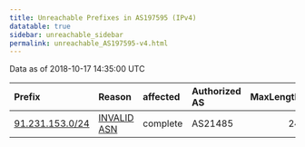 ```yaml
---
title: Unreachable Prefixes in AS197595 (IPv4)
datatable: true
sidebar: unreachable_sidebar
permalink: unreachable_AS197595-v4.html
---
```


Data as of 2018-10-17 14:35:00 UTC


<div class="datatable-begin"></div>

| Prefix                                                   | Reason                                                                                                  | affected   | Authorized AS   |   MaxLength | Anchor                                         |   unreachable /24s |
|:---------------------------------------------------------|:--------------------------------------------------------------------------------------------------------|:-----------|:----------------|------------:|:-----------------------------------------------|-------------------:|
| [91.231.153.0/24](https://stat.ripe.net/91.231.153.0/24) | [INVALID ASN](https://rpki-validator.ripe.net/announcement-preview?asn=AS197595&prefix=91.231.153.0/24) | complete   | AS21485         |          24 | [RIPE](unreachable_RIPE_NCC_RPKI_Root-v4.html) |                  1 |

<div class="datatable-end"></div>